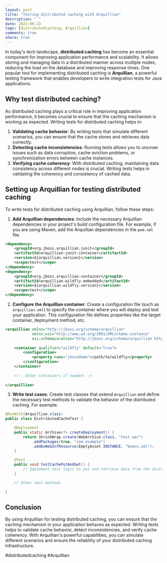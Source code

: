 ```yaml
---
layout: post
title: "Testing distributed caching with Arquillian"
description: " "
date: 2023-09-23
tags: [distributedcaching, Arquillian]
comments: true
share: true
---
```


In today's tech landscape, **distributed caching** has become an essential component for improving application performance and scalability. It allows storing and managing data in a distributed manner across multiple nodes, reducing the load on the database and improving response times. One popular tool for implementing distributed caching is **Arquillian**, a powerful testing framework that enables developers to write integration tests for Java applications.

## Why test distributed caching?

As distributed caching plays a critical role in improving application performance, it becomes crucial to ensure that the caching mechanism is working as expected. Writing tests for distributed caching helps in:

1. **Validating cache behavior**: By writing tests that simulate different scenarios, you can ensure that the cache stores and retrieves data correctly.
2. **Detecting cache inconsistencies**: Running tests allows you to uncover issues such as data corruption, cache eviction problems, or synchronization errors between cache instances.
3. **Verifying cache coherency**: With distributed caching, maintaining data consistency across different nodes is crucial. Writing tests helps in validating the coherency and consistency of cached data.

## Setting up Arquillian for testing distributed caching

To write tests for distributed caching using Arquillian, follow these steps:

1. **Add Arquillian dependencies**: Include the necessary Arquillian dependencies in your project's build configuration file. For example, if you are using Maven, add the Arquillian dependencies in the `pom.xml` file.

```xml
<dependency>
    <groupId>org.jboss.arquillian.junit</groupId>
    <artifactId>arquillian-junit-container</artifactId>
    <version>${arquillian.version}</version>
    <scope>test</scope>
</dependency>
<dependency>
    <groupId>org.jboss.arquillian.container</groupId>
    <artifactId>arquillian-wildfly-embedded</artifactId>
    <version>${arquillian.wildfly.version}</version>
    <scope>test</scope>
</dependency>
```

2. **Configure the Arquillian container**: Create a configuration file (such as `arquillian.xml`) to specify the container where you will deploy and test your application. This configuration file defines properties like the target container, deployment method, etc.

```xml
<arquillian xmlns="http://jboss.org/schema/arquillian"
            xmlns:xsi="http://www.w3.org/2001/XMLSchema-instance"
            xsi:schemaLocation="http://jboss.org/schema/arquillian http://www.osgi.org/xmlns/shell/v1.2.0/osgi.xsd">
            
    <container qualifier="wildfly" default="true">
        <configuration>
            <property name="jbossHome">/path/to/wildfly</property>
        </configuration>
    </container>
    
    <!-- Other containers if needed -->
    
</arquillian>
```

3. **Write test cases**: Create test classes that extend `Arquillian` and define the necessary test methods to validate the behavior of the distributed caching. For example:

```java
@RunWith(Arquillian.class)
public class DistributedCacheTest {

    @Deployment
    public static Archive<?> createDeployment() {
        return ShrinkWrap.create(WebArchive.class, "test.war")
            .addPackages(true, "com.example")
            .addAsWebInfResource(EmptyAsset.INSTANCE, "beans.xml");
    }

    @Test
    public void testCachePutAndGet() {
        // Implement test logic to put and retrieve data from the distributed cache
    }

    // Other test methods

}
```

## Conclusion

By using Arquillian for testing distributed caching, you can ensure that the caching mechanism in your application behaves as expected. Writing tests helps to validate cache behavior, detect inconsistencies, and verify cache coherency. With Arquillian's powerful capabilities, you can simulate different scenarios and ensure the reliability of your distributed caching infrastructure.

#distributedcaching #Arquillian
